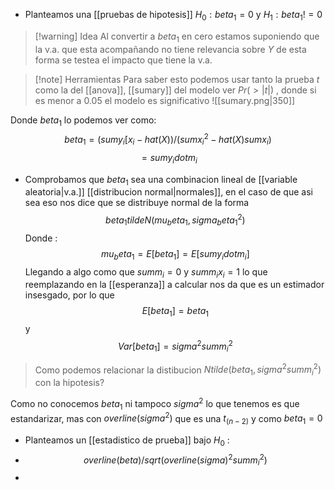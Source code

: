 - Planteamos una [[pruebas de hipotesis]] $H_0 : beta_1=0$ y $H_1 : beta_1 != 0$ 

>[!warning] Idea
>Al convertir a $beta_1$ en cero estamos suponiendo que la v.a. que esta acompañando no tiene relevancia sobre $Y$ de esta forma se testea el impacto que tiene la v.a.

>[!note] Herramientas
>Para saber esto podemos usar tanto la prueba $t$ como la del [[anova]], [[sumary]] del modelo ver $P r (>|t|)$ , donde si es menor a $0.05$ el modelo es significativo
>![[sumary.png|350]]

Donde $beta_1$ lo podemos ver como:
$$beta_1 = (sum y_i [x_i - hat(X))/ (sum x_i^2 - hat(X) sum x_i) $$
$$= sum y_i dot m_i$$
- Comprobamos que $beta_1$ sea una combinacion lineal de [[variable aleatoria|v.a.]] [[distribucion normal|normales]], en el caso de que asi sea eso nos dice que se distribuye normal de la forma $$beta_1 tilde N (mu_beta_1, sigma_beta_1^2)$$
Donde : $$mu_beta_1 = E[beta_1] = E[sum y_i dot m_i]$$
Llegando a algo como que $sum m_i = 0$ y $sum m_i x_i = 1$ lo que reemplazando en la [[esperanza]] a calcular nos da que es un estimador insesgado, por lo que $$E[beta_1]=beta_1$$
y $$V a r[beta_1] = sigma^2 sum m_i^
2$$
> Como podemos relacionar la distibucion $N tilde (beta_1,  sigma^2 sum m_i^2)$ con la hipotesis?

Como no conocemos $beta_1$ ni tampoco $sigma^2$ lo que tenemos es que estandarizar, mas con $overline(sigma^2)$ que es una $t_(n-2)$ y como $beta_1 = 0$ 

- Planteamos un [[estadistico de prueba]] bajo $H_0$ : 
- $$overline(beta)/sqrt(overline(sigma)^2 sum m_i^2)$$
- 